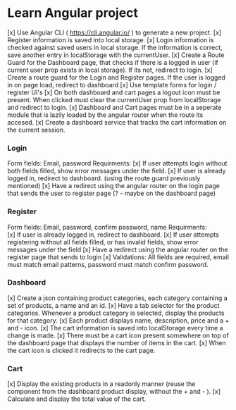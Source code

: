 # Learn Angular project

[x]  Use Angular CLI ( https://cli.angular.io/ ) to generate a new project.
[x]  Register information is saved into local storage.
[x]  Login information is checked against saved users in local storage. If the information is correct, save another entry in localStorage with the currentUser.
[x]  Create a Route Guard for the Dashboard page, that checks if there is a logged in user (if current user prop exists in local storage). If its not, redirect to login.
[x]  Create a route guard for the Login and Register pages. If the user is logged in on page load, redirect to dashboard
[x]  Use template forms for login / register UI's
[x]  On both dashboard and cart pages a logout icon must be present. When clicked must clear the currentUser prop from localStorage and redirect to login.
[x]  Dashboard and Cart pages must be in a seperate module that is lazily loaded by the angular router when the route its accesed.
[x]  Create a dashboard service that tracks the cart information on the current session. 


### Login
Form fields: Email, password
Requirments: 
[x]  If user attempts login without both fields filled, show error messages under the field.
[x]  If user is already logged in, redirect to dashboard. (using the route guard previously mentioned)
[x]  Have a redirect using the angular router on the login page that sends the user to register page (? - maybe on the dashboard page)

### Register
Form fields: Email, password, confirm password, name
Requirments:  
[x]  If user is already logged in, redirect to dashboard.
[x]  If user attempts registering without all fields filled, or has invalid fields, show error messages under the field 
[x]  Have a redirect using the angular router on the register page that sends to login 
[x]  Validations: All fields are required, email must match email patterns, password must match confirm password. 

### Dashboard
[x]  Create a json containing product categories, each category containing a set of products, a name and an id. 
[x]  Have a tab selector for the product categories. Whenever a product category is selected, display the products for that category. 
[x]  Each product displays name, description, price and a + and - icon. 
[x]  The cart information is saved into localStorage every time a change is made.
[x]  There must be a cart icon present somewhere on top of the dashboard page that displays the number of items in the cart.
[x]  When the cart icon is clicked it redirects to the cart page. 

### Cart
[x]  Display the existing products in a readonly manner (reuse the component from the dashboard product display, without the + and - ).
[x]  Calculate and display the total value of the cart.
